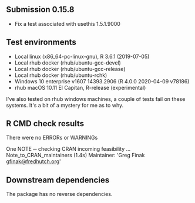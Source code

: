 ## Submission 0.15.8
* Fix a test associated with usethis 1.5.1.9000


## Test environments
* Local linux (x86_64-pc-linux-gnu), R 3.6.1  (2019-07-05)
* Local rhub docker (rhub/ubuntu-gcc-devel)
* Local rhub docker (rhub/ubuntu-gcc-release)
* Local rhub docker (rhub/ubuntu-rchk)
* Windows 10 enterprise v1607 14393.2906 (R 4.0.0 2020-04-09 v78186)
* rhub macOS 10.11 El Capitan, R-release (experimental)

I've also tested on rhub windows machines, a couple of tests fail on these systems. It's a bit of a mystery for me as to why.

## R CMD check results

There were no ERRORs or WARNINGs

One NOTE
─  checking CRAN incoming feasibility ... Note_to_CRAN_maintainers (1.4s)
   Maintainer: 'Greg Finak <gfinak@fredhutch.org>'


## Downstream dependencies

The package has no reverse dependencies.
